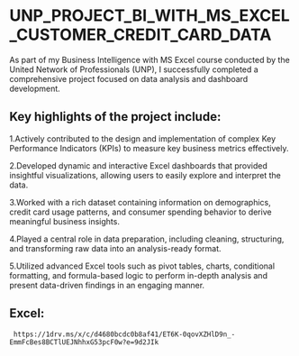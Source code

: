 # UNP_PROJECT_BI_WITH_MS_EXCEL_CUSTOMER_CREDIT_CARD_DATA

As part of my Business Intelligence with MS Excel course conducted by the United Network of Professionals (UNP), I successfully completed a comprehensive project focused on data analysis and dashboard development.

## Key highlights of the project include:

1.Actively contributed to the design and implementation of complex Key Performance Indicators (KPIs) to measure key business metrics effectively.

2.Developed dynamic and interactive Excel dashboards that provided insightful visualizations, allowing users to easily explore and interpret the data.

3.Worked with a rich dataset containing information on demographics, credit card usage patterns, and consumer spending behavior to derive meaningful business insights.

4.Played a central role in data preparation, including cleaning, structuring, and transforming raw data into an analysis-ready format.

5.Utilized advanced Excel tools such as pivot tables, charts, conditional formatting, and formula-based logic to perform in-depth analysis and present data-driven findings in an engaging manner.

  ##  Excel:
     https://1drv.ms/x/c/d4680bcdc0b8af41/ET6K-0qovXZHlD9n_-EmmFcBes8BCTlUEJNhhxG53pcF0w?e=9d2JIk
